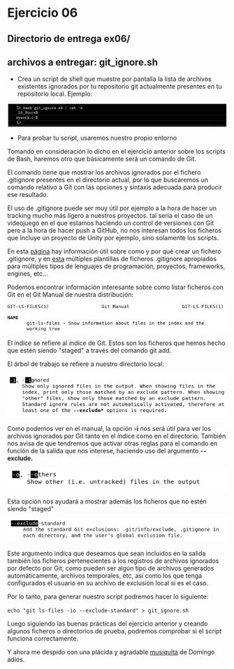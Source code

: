 # Ejercicio 06
## Directorio de entrega ex06/
## archivos a entregar: git_ignore.sh

- Crea un script de shell que muestre por pantalla la lista de archivos existentes ignorados por tu repositorio git actualmente presentes en tu repositorio local.
Ejemplo:

![imagen](ex06.png)

- Para probar tu script, usaremos nuestro propio entorno

Tomando en consideración lo dicho en el ejercicio anterior sobre los scripts de Bash, haremos otro que básicamente será un comando de Git.

El comando tiene que mostrar los archivos ignorados por el fichero .gitignore presentes en el directorio actual, por lo que buscaremos un comando relativo a Git con las opciones y sintaxis adecuada para producir ese resultado.

El uso de .gitignore puede ser muy útil por ejemplo a la hora de hacer un tracking mucho más ligero a nuestros proyectos. tal sería el caso de un videojuego en el que estamos haciendo un control de versiones con Git pero a la hora de hacer push a GitHub, no nos interesan todos los ficheros que incluye un proyecto de Unity por ejemplo, sino solamente los scripts.

En esta [página](https://docs.github.com/es/get-started/getting-started-with-git/ignoring-files) hay información útil sobre como y por qué crear un fichero .gitignore, y en [esta](https://github.com/github/gitignore) múltiples plantillas de ficheros .gitignore apropiados para múltiples tipos de lenguajes de programación, proyectos, frameworks, engines, etc...

Podemos encontrar información interesante sobre como listar ficheros con Git en el Git Manual de nuestra distribución:

![imagen](ex06_2.png)  

El índice se refiere al índice de Git. Estos son los ficheros que hemos hecho que estén siendo "staged" a través del comando git add.

El árbol de trabajo se refiere a nuestro directorio local:

![imagen](ex06_3.png)

Como podemos ver en el manual, la opción **-i** nos será útil para ver los archivos ignorados por Git tanto en el índice como en el directorio. También nos avisa de que tendremos que activar otras reglas para el comando en función de la salida que nos interese, haciendo uso del argumento **--exclude.**

![imagen](ex06_4.png)

Esta opción nos ayudará a mostrar además los ficheros que no estén siendo "staged"

![imagen](ex06_5.png)

Este argumento indica que deseamos que sean incluidos en la salida también los ficheros pertenecientes a los registros de archivos ignorados por defecto por Git, como pueden ser algún tipo de archivos generados automáticamente, archivos temporales, etc, así como los que tenga configurados el usuario en su archivo de exclusión local si es el caso.

Por lo tanto, para generar nuestro script podremos hacer lo siguiente:

`echo "git ls-files -io --exclude-standard" > git_ignore.sh`

Luego siguiendo las buenas prácticas del ejercicio anterior y creando algunos ficheros o directorios de prueba, podremos comprobar si el script funciona correctamente.

Y ahora me despido con una plácida y agradable [musiquita](https://www.youtube.com/watch?v=86YjnTRo6Rg) de Domingo adiós.
